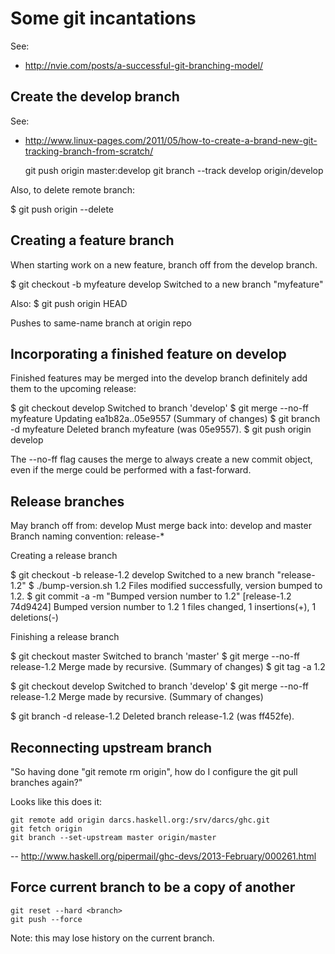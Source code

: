 
# Some git incantations #

See:
* http://nvie.com/posts/a-successful-git-branching-model/


## Create the develop branch ##

See:
* http://www.linux-pages.com/2011/05/how-to-create-a-brand-new-git-tracking-branch-from-scratch/

  git push origin master:develop
  git branch --track develop origin/develop

Also, to delete remote branch:

  $ git push origin --delete <branchName>


## Creating a feature branch ##

When starting work on a new feature, branch off from the develop branch.

  $ git checkout -b myfeature develop
  Switched to a new branch "myfeature"

Also:
  $ git push origin HEAD

Pushes to same-name branch at origin repo


## Incorporating a finished feature on develop ##

Finished features may be merged into the develop branch definitely add them to the upcoming release:

  $ git checkout develop
  Switched to branch 'develop'
  $ git merge --no-ff myfeature
  Updating ea1b82a..05e9557
  (Summary of changes)
  $ git branch -d myfeature
  Deleted branch myfeature (was 05e9557).
  $ git push origin develop

The --no-ff flag causes the merge to always create a new commit object, even if the merge could be performed with a fast-forward.


## Release branches ##

May branch off from: develop Must merge back into: develop and master Branch naming convention: release-*

Creating a release branch

  $ git checkout -b release-1.2 develop
  Switched to a new branch "release-1.2"
  $ ./bump-version.sh 1.2
  Files modified successfully, version bumped to 1.2.
  $ git commit -a -m "Bumped version number to 1.2"
  [release-1.2 74d9424] Bumped version number to 1.2
  1 files changed, 1 insertions(+), 1 deletions(-)

Finishing a release branch

  $ git checkout master
  Switched to branch 'master'
  $ git merge --no-ff release-1.2
  Merge made by recursive.
  (Summary of changes)
  $ git tag -a 1.2

  $ git checkout develop
  Switched to branch 'develop'
  $ git merge --no-ff release-1.2
  Merge made by recursive.
  (Summary of changes)

  $ git branch -d release-1.2
  Deleted branch release-1.2 (was ff452fe).


## Reconnecting upstream branch ##

"So having done "git remote rm origin", how do I configure the git pull branches again?"

Looks like this does it:

    git remote add origin darcs.haskell.org:/srv/darcs/ghc.git
    git fetch origin
    git branch --set-upstream master origin/master

-- http://www.haskell.org/pipermail/ghc-devs/2013-February/000261.html


## Force current branch to be a copy of another ##

    git reset --hard <branch>
    git push --force

Note: this may lose history on the current branch.


